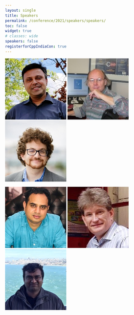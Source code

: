 ```yaml
---
layout: single
title: Speakers
permalink: /conference/2021/speakers/speakers/
toc: false
widget: true
# classes: wide
speakers: false
registerforCppIndiaCon: true
---
```


[![Ankur Satle](/conference/2021/graphics/ankur.jpg "Ankur Satle")](/conference/2021/speakers/ankur/)
[![Bjarne Stroustrup](/conference/2021/graphics/bjarne.jpg "Bjarne Stroustrup")](/conference/2021/speakers/bjarne/)
[![Bryce Adelstein Lelbach](/conference/2021/graphics/bryce.jpg "Bryce Adelstein Lelbach")](/conference/2021/speakers/bryce/)

<!-- | :-----: | :-----: | :-----: |
| ![Ankur M Satle](/conference/2021/graphics/ankur.jpg "Ankur M Satle") |![Bjarne Stroustrup](/conference/2021/graphics/bjarne.jpg "Bjarne Stroustrup") Bjarne Stroustrup|![Bryce Adelstein Lelbach](/conference/2021/graphics/bryce.jpg "Bryce Adelstein Lelbach") Bryce Adelstein Lelbach| -->

[![Harishankar Singh](/conference/2021/graphics/hari.jpg "Harishankar Singh")](/conference/2021/speakers/harishankar/)
[![Jon Kalb](/conference/2021/graphics/jonkalb.jpg "Jon Kalb")](/conference/2021/speakers/jonkalb/)
[![Saurabh Joshi](/conference/2021/graphics/saurabhjoshi.jpg "Saurabh Joshi")](/conference/2021/speakers/saurabhjoshi/)
